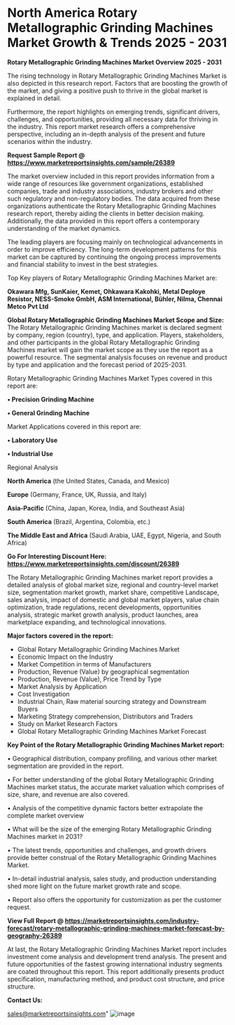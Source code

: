  # North America Rotary Metallographic Grinding Machines Market Growth & Trends 2025 - 2031

<Strong> Rotary Metallographic Grinding Machines Market Overview 2025 - 2031</strong>

The rising technology in Rotary Metallographic Grinding Machines Market is also depicted in this research report. Factors that are boosting the growth of the market, and giving a positive push to thrive in the global market is explained in detail.

Furthermore, the report highlights on emerging trends, significant drivers, challenges, and opportunities, providing all necessary data for thriving in the industry. This report market research offers a comprehensive perspective, including an in-depth analysis of the present and future scenarios within the industry.

<strong>Request Sample Report @ <a href=https://www.marketreportsinsights.com/sample/26389>https://www.marketreportsinsights.com/sample/26389</a></strong>

The market overview included in this report provides information from a wide range of resources like government organizations, established companies, trade and industry associations, industry brokers and other such regulatory and non-regulatory bodies. The data acquired from these organizations authenticate the Rotary Metallographic Grinding Machines research report, thereby aiding the clients in better decision making. Additionally, the data provided in this report offers a contemporary understanding of the market dynamics.

The leading players are focusing mainly on technological advancements in order to improve efficiency. The long-term development patterns for this market can be captured by continuing the ongoing process improvements and financial stability to invest in the best strategies.

Top Key players of Rotary Metallographic Grinding Machines Market are:

<strong>Okawara Mfg, SunKaier, Kemet, Ohkawara Kakohki, Metal Deploye Resistor, NESS-Smoke GmbH, ASM International, Bühler, Nilma, Chennai Metco Pvt Ltd</strong>

<strong><b>Global Rotary Metallographic Grinding Machines Market Scope and Size:</b></strong>
The Rotary Metallographic Grinding Machines market is declared segment by company, region (country), type, and application. Players, stakeholders, and other participants in the global Rotary Metallographic Grinding Machines market will gain the market scope as they use the report as a powerful resource. The segmental analysis focuses on revenue and product by type and application and the forecast period of 2025-2031.

Rotary Metallographic Grinding Machines Market Types covered in this report are:

<strong>• Precision Grinding Machine

• General Grinding Machine</strong>

Market Applications covered in this report are:

<strong>• Laboratory Use

• Industrial Use</strong> 

Regional Analysis

<strong>North America</strong> (the United States, Canada, and Mexico)

<strong>Europe</strong> (Germany, France, UK, Russia, and Italy)

<strong>Asia-Pacific</strong> (China, Japan, Korea, India, and Southeast Asia)

<strong>South America</strong> (Brazil, Argentina, Colombia, etc.)

<strong>The Middle East and Africa</strong> (Saudi Arabia, UAE, Egypt, Nigeria, and South Africa)

<strong>Go For Interesting Discount Here: <a href=https://www.marketreportsinsights.com/discount/26389>https://www.marketreportsinsights.com/discount/26389</a></strong>

The Rotary Metallographic Grinding Machines market report provides a detailed analysis of global market size, regional and country-level market size, segmentation market growth, market share, competitive Landscape, sales analysis, impact of domestic and global market players, value chain optimization, trade regulations, recent developments, opportunities analysis, strategic market growth analysis, product launches, area marketplace expanding, and technological innovations.

<strong><b>Major factors covered in the report:</b></strong>
<ul>
  <li>Global Rotary Metallographic Grinding Machines Market </li>
  <li>Economic Impact on the Industry</li>
  <li>Market Competition in terms of Manufacturers</li>
  <li>Production, Revenue (Value) by geographical segmentation</li>
  <li>Production, Revenue (Value), Price Trend by Type</li>
  <li>Market Analysis by Application</li>
  <li>Cost Investigation</li>
  <li>Industrial Chain, Raw material sourcing strategy and Downstream Buyers</li>
  <li>Marketing Strategy comprehension, Distributors and Traders</li>
  <li>Study on Market Research Factors</li>
  <li>Global Rotary Metallographic Grinding Machines Market Forecast</li>
</ul>

<strong><b>Key Point of the Rotary Metallographic Grinding Machines Market report:</b></strong>

• Geographical distribution, company profiling, and various other market segmentation are provided in the report.

• For better understanding of the global Rotary Metallographic Grinding Machines market status, the accurate market valuation which comprises of size, share, and revenue are also covered.

• Analysis of the competitive dynamic factors better extrapolate the complete market overview

• What will be the size of the emerging Rotary Metallographic Grinding Machines market in 2031?

• The latest trends, opportunities and challenges, and growth drivers provide better construal of the Rotary Metallographic Grinding Machines Market.

• In-detail industrial analysis, sales study, and production understanding shed more light on the future market growth rate and scope.

• Report also offers the opportunity for customization as per the customer request.

<strong><b>View Full Report @ <a href=https://marketreportsinsights.com/industry-forecast/rotary-metallographic-grinding-machines-market-forecast-by-geography-26389>https://marketreportsinsights.com/industry-forecast/rotary-metallographic-grinding-machines-market-forecast-by-geography-26389</a></b></strong>


At last, the Rotary Metallographic Grinding Machines Market report includes investment come analysis and development trend analysis. The present and future opportunities of the fastest growing international industry segments are coated throughout this report. This report additionally presents product specification, manufacturing method, and product cost structure, and price structure.

<strong>Contact Us:</strong>

sales@marketreportsinsights.com"
![image](https://github.com/user-attachments/assets/1869ce81-004b-4357-80bc-67e735ef6c50)
